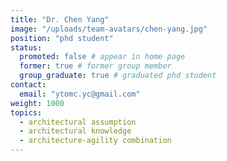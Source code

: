 ```yaml
---
title: "Dr. Chen Yang"
image: "/uploads/team-avatars/chen-yang.jpg"
position: "phd student"
status:
  promoted: false # appear in home page
  former: true # former group member
  group_graduate: true # graduated phd student
contact:
  email: "ytomc.yc@gmail.com"
weight: 1000
topics:
  - architectural assumption
  - architectural knowledge
  - architecture-agility combination
---
```





